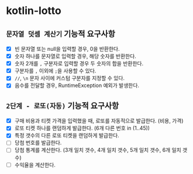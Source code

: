 # kotlin-lotto

## `문자열 덧셈 계산기` 기능적 요구사항
- [x] 빈 문자열 또는 null을 입력할 경우, 0을 반환한다.
- [x] 숫자 하나를 문자열로 입력할 경우, 해당 숫자를 반환한다.
- [x] 숫자 2개를 `,` 구분자로 입력할 경우 두 숫자의 합을 반환한다.
- [x] 구분자를 `,` 이외에 `;`을 사용할 수 있다.
- [x] `//`, `\n` 문자 사이에 커스텀 구분자를 지정할 수 있다.
- [x] 음수를 전달할 경우, RuntimeException 예외가 발생한다.

## `2단계 - 로또(자동)` 기능적 요구사항
- [x] 구매 비용과 티켓 가격을 입력했을 때, 로또를 자동적으로 발급한다. (비용, 가격)
- [x] 로또 티켓 하나를 랜덤하게 발급한다. (6개 다른 번호 in (1..45))
- [x] 특정 갯수의 다른 로또 티켓을 랜덤하게 발급한다.
- [ ] 당첨 번호를 발급한다.
- [ ] 당첨 통계를 계산한다. (3개 일치 갯수, 4개 일치 갯수, 5개 일치 갯수, 6개 일치 갯수)
- [ ] 수익율을 계산한다.